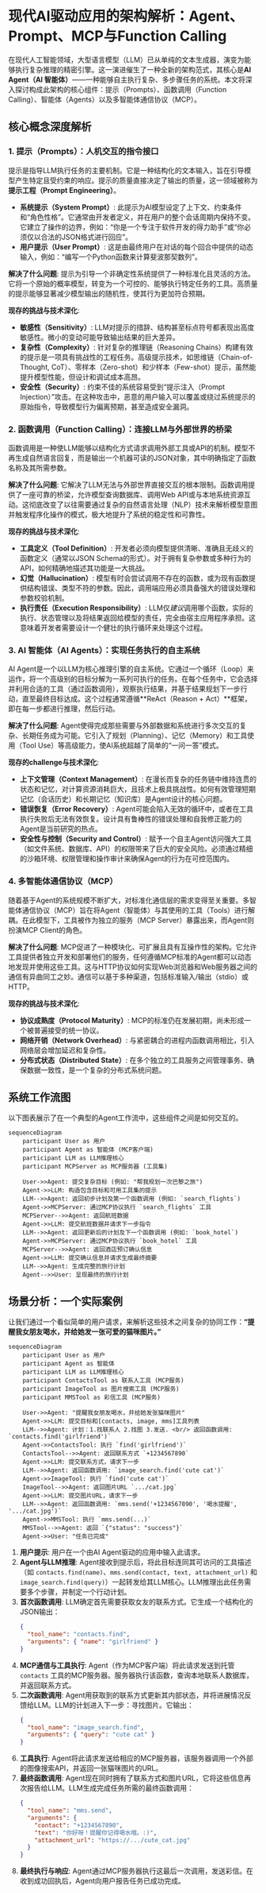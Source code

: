 # 现代AI驱动应用的架构解析：Agent、Prompt、MCP与Function Calling

在现代人工智能领域，大型语言模型（LLM）已从单纯的文本生成器，演变为能够执行复杂推理的精密引擎。这一演进催生了一种全新的架构范式，其核心是**AI Agent（AI 智能体）**——一种能够自主执行复杂、多步骤任务的系统。本文将深入探讨构成此架构的核心组件：提示（Prompts）、函数调用（Function Calling）、智能体（Agents）以及多智能体通信协议（MCP）。

## 核心概念深度解析

### 1. 提示（Prompts）：人机交互的指令接口

提示是指导LLM执行任务的主要机制。它是一种结构化的文本输入，旨在引导模型产生特定且受约束的响应。提示的质量直接决定了输出的质量，这一领域被称为**提示工程（Prompt Engineering）**。

-   **系统提示（System Prompt）**: 此提示为AI模型设定了上下文、约束条件和“角色性格”。它通常由开发者定义，并在用户的整个会话周期内保持不变。它建立了操作的边界，例如：“你是一个专注于软件开发的得力助手”或“你必须仅以合法的JSON格式进行回应”。
-   **用户提示（User Prompt）**: 这是由最终用户在对话的每个回合中提供的动态输入，例如：“编写一个Python函数来计算斐波那契数列”。

**解决了什么问题**: 提示为引导一个非确定性系统提供了一种标准化且灵活的方法。它将一个原始的概率模型，转变为一个可控的、能够执行特定任务的工具。高质量的提示能够显著减少模型输出的随机性，使其行为更加符合预期。

**现存的挑战与技术深化**:
-   **敏感性（Sensitivity）**: LLM对提示的措辞、结构甚至标点符号都表现出高度敏感性。微小的变动可能导致输出结果的巨大差异。
-   **复杂性（Complexity）**: 针对复杂的推理链（Reasoning Chains）构建有效的提示是一项具有挑战性的工程任务。高级提示技术，如思维链（Chain-of-Thought, CoT）、零样本（Zero-shot）和少样本（Few-shot）提示，虽然能提升模型性能，但设计和调试成本高昂。
-   **安全性（Security）**: 约束不佳的系统容易受到“提示注入（Prompt Injection）”攻击。在这种攻击中，恶意的用户输入可以覆盖或绕过系统提示的原始指令，导致模型行为偏离预期，甚至造成安全漏洞。

### 2. 函数调用（Function Calling）：连接LLM与外部世界的桥梁

函数调用是一种使LLM能够以结构化方式请求调用外部工具或API的机制。模型不再生成自然语言回复，而是输出一个机器可读的JSON对象，其中明确指定了函数名称及其所需参数。

**解决了什么问题**: 它解决了LLM无法与外部世界直接交互的根本限制。函数调用提供了一座可靠的桥梁，允许模型查询数据库、调用Web API或与本地系统资源互动。这彻底改变了以往需要通过复杂的自然语言处理（NLP）技术来解析模型意图并触发程序化操作的模式，极大地提升了系统的稳定性和可靠性。

**现存的挑战与技术深化**:
-   **工具定义（Tool Definition）**: 开发者必须向模型提供清晰、准确且无歧义的函数定义（通常以JSON Schema的形式）。对于拥有复杂参数或多种行为的API，如何精确地描述其功能是一大挑战。
-   **幻觉（Hallucination）**: 模型有时会尝试调用不存在的函数，或为现有函数提供结构错误、类型不符的参数。因此，调用端应用必须具备强大的错误处理和参数校验机制。
-   **执行责任（Execution Responsibility）**: LLM仅*建议*调用哪个函数，实际的执行、状态管理以及将结果返回给模型的责任，完全由宿主应用程序承担。这意味着开发者需要设计一个健壮的执行循环来处理这个过程。

### 3. AI 智能体（AI Agents）：实现任务执行的自主系统

AI Agent是一个以LLM为核心推理引擎的自主系统。它通过一个循环（Loop）来运作，将一个高级别的目标分解为一系列可执行的任务。在每个任务中，它会选择并利用合适的工具（通过函数调用），观察执行结果，并基于结果规划下一步行动，直至最终目标达成。这个过程通常遵循**ReAct（Reason + Act）**框架，即在每一步都进行推理，然后行动。

**解决了什么问题**: Agent使得完成那些需要与外部数据和系统进行多次交互的复杂、长期任务成为可能。它引入了规划（Planning）、记忆（Memory）和工具使用（Tool Use）等高级能力，使AI系统超越了简单的“一问一答”模式。

**现存的challenge与技术深化**:
-   **上下文管理（Context Management）**: 在漫长而复杂的任务链中维持连贯的状态和记忆，对计算资源消耗巨大，且技术上极具挑战性。如何有效管理短期记忆（会话历史）和长期记忆（知识库）是Agent设计的核心问题。
-   **错误恢复（Error Recovery）**: Agent可能会陷入无效的循环中，或者在工具执行失败后无法有效恢复。设计具有鲁棒性的错误处理和自我修正能力的Agent是当前研究的热点。
-   **安全性与控制（Security and Control）**: 赋予一个自主Agent访问强大工具（如文件系统、数据库、API）的权限带来了巨大的安全风险。必须通过精细的沙箱环境、权限管理和操作审计来确保Agent的行为在可控范围内。

### 4. 多智能体通信协议（MCP）

随着基于Agent的系统规模不断扩大，对标准化通信层的需求变得至关重要。多智能体通信协议（MCP）旨在将Agent（智能体）与其使用的工具（Tools）进行解耦。在此模型下，工具被作为独立的服务（MCP Server）暴露出来，而Agent则扮演MCP Client的角色。

**解决了什么问题**: MCP促进了一种模块化、可扩展且具有互操作性的架构。它允许工具提供者独立开发和部署他们的服务，任何遵循MCP标准的Agent都可以动态地发现并使用这些工具。这与HTTP协议如何实现Web浏览器和Web服务器之间的通信有异曲同工之妙。通信可以基于多种渠道，包括标准输入/输出（stdio）或HTTP。

**现存的挑战与技术深化**:
-   **协议成熟度（Protocol Maturity）**: MCP的标准仍在发展初期，尚未形成一个被普遍接受的统一协议。
-   **网络开销（Network Overhead）**: 与紧密耦合的进程内函数调用相比，引入网络层会增加延迟和复杂性。
-   **分布式状态（Distributed State）**: 在多个独立的工具服务之间管理事务、确保数据一致性，是一个复杂的分布式系统问题。

## 系统工作流图

以下图表展示了在一个典型的Agent工作流中，这些组件之间是如何交互的。

```mermaid
sequenceDiagram
    participant User as 用户
    participant Agent as 智能体 (MCP客户端)
    participant LLM as LLM推理核心
    participant MCPServer as MCP服务器 (工具集)

    User->>Agent: 提交复杂目标 (例如: "帮我规划一次巴黎之旅")
    Agent->>LLM: 构造包含目标和可用工具集的提示
    LLM-->>Agent: 返回初步计划及第一个函数调用 (例如: `search_flights`)
    Agent->>MCPServer: 通过MCP协议执行 `search_flights` 工具
    MCPServer-->>Agent: 返回航班数据
    Agent->>LLM: 提交航班数据并请求下一步指令
    LLM-->>Agent: 返回更新后的计划及下一个函数调用 (例如: `book_hotel`)
    Agent->>MCPServer: 通过MCP协议执行 `book_hotel` 工具
    MCPServer-->>Agent: 返回酒店预订确认信息
    Agent->>LLM: 提交确认信息并请求生成最终摘要
    LLM-->>Agent: 生成完整的旅行计划
    Agent-->>User: 呈现最终的旅行计划
```

## 场景分析：一个实际案例

让我们通过一个看似简单的用户请求，来解析这些技术之间复杂的协同工作：**“提醒我女朋友喝水，并给她发一张可爱的猫咪图片。”**

```mermaid
sequenceDiagram
    participant User as 用户
    participant Agent as 智能体
    participant LLM as LLM推理核心
    participant ContactsTool as 联系人工具 (MCP服务)
    participant ImageTool as 图片搜索工具 (MCP服务)
    participant MMSTool as 彩信工具 (MCP服务)

    User->>Agent: "提醒我女朋友喝水，并给她发张猫咪图片"
    Agent->>LLM: 提交目标和[contacts, image, mms]工具列表
    LLM-->>Agent: 计划：1.找联系人 2.找图 3.发送. <br/> 返回函数调用: `contacts.find('girlfriend')`
    Agent->>ContactsTool: 执行 `find('girlfriend')`
    ContactsTool-->>Agent: 返回联系方式 `+1234567890`
    Agent->>LLM: 提交联系方式，请求下一步
    LLM-->>Agent: 返回函数调用: `image_search.find('cute cat')`
    Agent->>ImageTool: 执行 `find('cute cat')`
    ImageTool-->>Agent: 返回图片URL `.../cat.jpg`
    Agent->>LLM: 提交图片URL，请求下一步
    LLM-->>Agent: 返回函数调用: `mms.send('+1234567890', '喝水提醒', '.../cat.jpg')`
    Agent->>MMSTool: 执行 `mms.send(...)`
    MMSTool-->>Agent: 返回 `{"status": "success"}`
    Agent->>User: "任务已完成"
```

1.  **用户提示**: 用户在一个由AI Agent驱动的应用中输入此请求。
2.  **Agent与LLM推理**: Agent接收到提示后，将此目标连同其可访问的工具描述（如 `contacts.find(name)`、`mms.send(contact, text, attachment_url)` 和 `image_search.find(query)`）一起转发给其LLM核心。LLM推理出此任务需要多个步骤，并制定一个行动计划。
3.  **首次函数调用**: LLM确定首先需要获取女友的联系方式。它生成一个结构化的JSON输出：
    ```json
    {
      "tool_name": "contacts.find",
      "arguments": { "name": "girlfriend" }
    }
    ```
4.  **MCP通信与工具执行**: Agent（作为MCP客户端）将此请求发送到托管 `contacts` 工具的MCP服务器。服务器执行该函数，查询本地联系人数据库，并返回联系方式。
5.  **二次函数调用**: Agent用获取到的联系方式更新其内部状态，并将进展情况反馈给LLM。LLM的计划进入下一步：寻找图片。它输出：
    ```json
    {
      "tool_name": "image_search.find",
      "arguments": { "query": "cute cat" }
    }
    ```
6.  **工具执行**: Agent将此请求发送给相应的MCP服务器，该服务器调用一个外部的图像搜索API，并返回一张猫咪图片的URL。
7.  **最终函数调用**: Agent现在同时拥有了联系方式和图片URL，它将这些信息再次报告给LLM。LLM生成完成任务所需的最终函数调用：
    ```json
    {
      "tool_name": "mms.send",
      "arguments": {
        "contact": "+1234567890",
        "text": "你好呀！提醒你记得喝水哦。:)",
        "attachment_url": "https://.../cute_cat.jpg"
      }
    }
    ```
8.  **最终执行与响应**: Agent通过MCP服务器执行这最后一次调用，发送彩信。在收到成功回执后，Agent向用户报告任务已成功完成。
